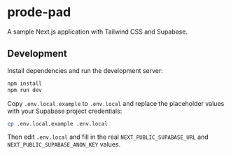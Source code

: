 # prode-pad

A sample Next.js application with Tailwind CSS and Supabase.

## Development

Install dependencies and run the development server:

```bash
npm install
npm run dev
```

Copy `.env.local.example` to `.env.local` and replace the placeholder values
with your Supabase project credentials:

```bash
cp .env.local.example .env.local
```

Then edit `.env.local` and fill in the real `NEXT_PUBLIC_SUPABASE_URL` and
`NEXT_PUBLIC_SUPABASE_ANON_KEY` values.
